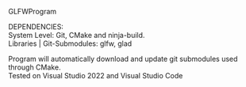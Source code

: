 GLFWProgram  
  
DEPENDENCIES:  
System Level: Git, CMake and ninja-build.  
Libraries | Git-Submodules: glfw, glad  
  
Program will automatically download and update git submodules used through CMake.  
Tested on Visual Studio 2022 and Visual Studio Code  
